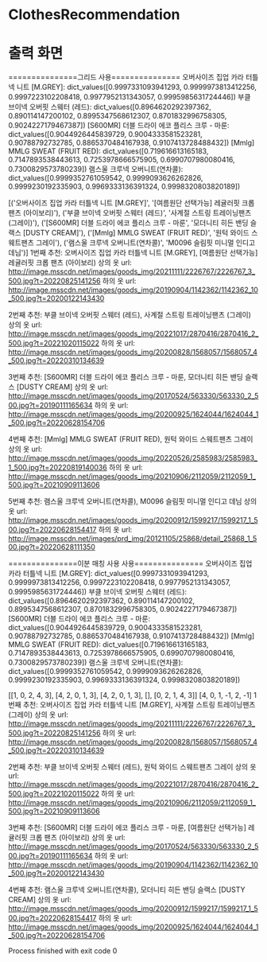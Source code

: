 # ClothesRecommendation

#   출력 화면
===============그리드 사용===============
오버사이즈 집업 카라 터틀넥 니트 [M.GREY]: dict_values([0.9997331093941293, 0.9999973813412256, 0.9997223102208418, 0.9977952131343057, 0.9995985631724446])
부클 브이넥 오버핏 스웨터 (레드): dict_values([0.8964620292397362, 0.890114147200102, 0.8995347568612307, 0.8701832996758305, 0.9024227179467387])
[S600MR] 더블 드라이 에코 플리스 크루 - 마룬: dict_values([0.9044926445839729, 0.9004333581523281, 0.90788792732785, 0.8865370484167938, 0.9107413728488432])
[Mmlg] MMLG SWEAT (FRUIT RED): dict_values([0.719616613165183, 0.7147893538443613, 0.7253978666575905, 0.6990707980080416, 0.7300829573780239])
램스울 크루넥 오버니트(연차콜): dict_values([0.9999352761059542, 0.9999093626262826, 0.9999230192335903, 0.9969333136391324, 0.9998320803820189])

[('오버사이즈 집업 카라 터틀넥 니트 [M.GREY]', '[여름원단 선택가능] 레귤러핏 크롭 팬츠 (아이보리)'), ('부클 브이넥 오버핏 스웨터 (레드)', '사계절 스트링 트레이닝팬츠 (그레이)'), ('[S600MR] 더블 드라이 에코 플리스 크루 - 마룬', '모더니티 히든 밴딩 슬랙스 [DUSTY CREAM]'), ('[Mmlg] MMLG SWEAT (FRUIT RED)', '원턱 와이드 스웨트팬츠 그레이'), ('램스울 크루넥 오버니트(연차콜)', 'M0096 슬림핏 미니멀 인디고 데님')]
1번째 추천: 오버사이즈 집업 카라 터틀넥 니트 [M.GREY], [여름원단 선택가능] 레귤러핏 크롭 팬츠 (아이보리)
상의 옷 url: http://image.msscdn.net/images/goods_img/20211111/2226767/2226767_3_500.jpg?t=20220825141256
하의 옷 url: http://image.msscdn.net/images/goods_img/20190904/1142362/1142362_10_500.jpg?t=20200122143430

2번째 추천: 부클 브이넥 오버핏 스웨터 (레드), 사계절 스트링 트레이닝팬츠 (그레이)
상의 옷 url: http://image.msscdn.net/images/goods_img/20221017/2870416/2870416_2_500.jpg?t=20221020115022
하의 옷 url: http://image.msscdn.net/images/goods_img/20200828/1568057/1568057_4_500.jpg?t=20220310134639

3번째 추천: [S600MR] 더블 드라이 에코 플리스 크루 - 마룬, 모더니티 히든 밴딩 슬랙스 [DUSTY CREAM]
상의 옷 url: http://image.msscdn.net/images/goods_img/20170524/563330/563330_2_500.jpg?t=20190111165634
하의 옷 url: http://image.msscdn.net/images/goods_img/20200925/1624044/1624044_1_500.jpg?t=20220628154706

4번째 추천: [Mmlg] MMLG SWEAT (FRUIT RED), 원턱 와이드 스웨트팬츠 그레이
상의 옷 url: http://image.msscdn.net/images/goods_img/20220526/2585983/2585983_1_500.jpg?t=20220819140036
하의 옷 url: http://image.msscdn.net/images/goods_img/20210906/2112059/2112059_1_500.jpg?t=20210909113606

5번째 추천: 램스울 크루넥 오버니트(연차콜), M0096 슬림핏 미니멀 인디고 데님
상의 옷 url: http://image.msscdn.net/images/goods_img/20200912/1599217/1599217_1_500.jpg?t=20220628154417
하의 옷 url: http://image.msscdn.net/images/prd_img/20121105/25868/detail_25868_1_500.jpg?t=20220628111350


===============이분 매칭 사용 사용===============
오버사이즈 집업 카라 터틀넥 니트 [M.GREY]: dict_values([0.9997331093941293, 0.9999973813412256, 0.9997223102208418, 0.9977952131343057, 0.9995985631724446])
부클 브이넥 오버핏 스웨터 (레드): dict_values([0.8964620292397362, 0.890114147200102, 0.8995347568612307, 0.8701832996758305, 0.9024227179467387])
[S600MR] 더블 드라이 에코 플리스 크루 - 마룬: dict_values([0.9044926445839729, 0.9004333581523281, 0.90788792732785, 0.8865370484167938, 0.9107413728488432])
[Mmlg] MMLG SWEAT (FRUIT RED): dict_values([0.719616613165183, 0.7147893538443613, 0.7253978666575905, 0.6990707980080416, 0.7300829573780239])
램스울 크루넥 오버니트(연차콜): dict_values([0.9999352761059542, 0.9999093626262826, 0.9999230192335903, 0.9969333136391324, 0.9998320803820189])

[[1, 0, 2, 4, 3], [4, 2, 0, 1, 3], [4, 2, 0, 1, 3], [], [0, 2, 1, 4, 3]]
[4, 0, 1, -1, 2, -1]
1번째 추천: 오버사이즈 집업 카라 터틀넥 니트 [M.GREY], 사계절 스트링 트레이닝팬츠 (그레이)
상의 옷 url: http://image.msscdn.net/images/goods_img/20211111/2226767/2226767_3_500.jpg?t=20220825141256
하의 옷 url: http://image.msscdn.net/images/goods_img/20200828/1568057/1568057_4_500.jpg?t=20220310134639

2번째 추천: 부클 브이넥 오버핏 스웨터 (레드), 원턱 와이드 스웨트팬츠 그레이
상의 옷 url: http://image.msscdn.net/images/goods_img/20221017/2870416/2870416_2_500.jpg?t=20221020115022
하의 옷 url: http://image.msscdn.net/images/goods_img/20210906/2112059/2112059_1_500.jpg?t=20210909113606

3번째 추천: [S600MR] 더블 드라이 에코 플리스 크루 - 마룬, [여름원단 선택가능] 레귤러핏 크롭 팬츠 (아이보리)
상의 옷 url: http://image.msscdn.net/images/goods_img/20170524/563330/563330_2_500.jpg?t=20190111165634
하의 옷 url: http://image.msscdn.net/images/goods_img/20190904/1142362/1142362_10_500.jpg?t=20200122143430

4번째 추천: 램스울 크루넥 오버니트(연차콜), 모더니티 히든 밴딩 슬랙스 [DUSTY CREAM]
상의 옷 url: http://image.msscdn.net/images/goods_img/20200912/1599217/1599217_1_500.jpg?t=20220628154417
하의 옷 url: http://image.msscdn.net/images/goods_img/20200925/1624044/1624044_1_500.jpg?t=20220628154706


Process finished with exit code 0